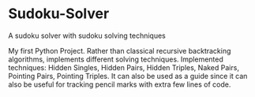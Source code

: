 # Sudoku-Solver
A sudoku solver with sudoku solving techniques

My first Python Project. Rather than classical recursive backtracking algorithms, implements different solving techniques.
Implemented techniques: Hidden Singles, Hidden Pairs, Hidden Triples, Naked Pairs, Pointing Pairs, Pointing Triples.
It can also be used as a guide since it can also be useful for tracking pencil marks with extra few lines of code.
